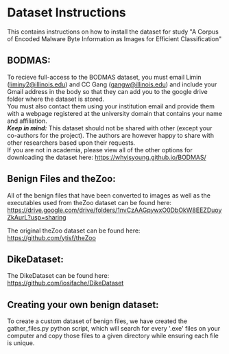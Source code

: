# Dataset Instructions

This contains instructions on how to install the dataset for study "A Corpus of Encoded Malware Byte Information as Images for Efficient Classification"

## BODMAS:
To recieve full-access to the BODMAS dataset, you must email Limin (liminy2@illinois.edu) and CC Gang (gangw@illinois.edu) and include your Gmail address in the body so that they can add you to the google drive folder where the dataset is stored.<br />You must also contact them using your institution email and provide them with a webpage registered at the university domain that contains your name and affiliation.<br />
***Keep in mind:*** This dataset should not be shared with other (except your co-authors for the project). The authors are however happy to share with other researchers based upon their requests.<br />
If you are not in academia, please view all of the other options for downloading the dataset here: https://whyisyoung.github.io/BODMAS/

## Benign Files and theZoo:
All of the benign files that have been converted to images as well as the executables used from theZoo dataset can be found here: 
https://drive.google.com/drive/folders/1nvCzAAGpywxO0DbOkW8EEZDuoyZkAurL?usp=sharing

The original theZoo dataset can be found here:
https://github.com/ytisf/theZoo

## DikeDataset:
The DikeDataset can be found here:
https://github.com/iosifache/DikeDataset

## Creating your own benign dataset:
To create a custom dataset of benign files, we have created the gather_files.py python script, which will search for every '.exe' files on your computer and copy those files to a given directory while ensuring each file is unique.
